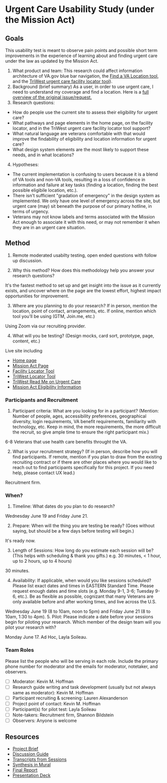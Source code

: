 # Urgent Care Usability Study (under the Mission Act)
## Goals

This usability test is meant to observe pain points and possible short term improvements in the experience of learning about and finding urgent care under the law as updated by the Mission Act. 

1. What product and team: This research could affect information architecture of VA.gov blue bar navigation, the [Find a VA Location tool](https://www.va.gov/find-locations/), and the [TriWest urgent care facility locator tool](https://vaurgentcarelocator.triwest.com/Locator)).  
2. Background (brief summary) As a user, in order to use urgent care, I need to understand my coverage and find a location. Here is a [full overview of the original issue/request.](https://github.com/department-of-veterans-affairs/digitalservice/issues/887)
3. Research questions: 
* How do people use the current site to assess their eligibility for urgent care?  
* What pathways and page elements in the home page, on the facility locator, and in the TriWest urgent care facility locator tool support?
* What natural language are veterans comfortable with that would improve the findability of eligibility and location information for urgent care? 
* What design system elements are the most likely to support these needs, and in what locations?  
4. Hypotheses: 
* The current implementation is confusing to users because it is a blend of VA tools and non-VA tools, resulting in a loss of confidence in information and failure at key tasks (finding a location, finding the best possible eligibile location, etc.). 
* There isn't sufficient "gradation of emergency" in the design system as implemented. We only have one level of emergency across the site, but urgent care (may) sit beneath the purpose of our primary hotline, in terms of urgency.  
* Veterans may not know labels and terms associated with the Mission Act enough to associate it with this need, or may not remember it when they are in an urgent care situation. 

## Method

1. Remote moderated usabilty testing, open ended questions with follow up discussion. 

2. Why this method? How does this methodology help you answer your research questions? 

It's the fastest method to set up and get insight into the issue as it currently exists, and uncover where on the page are the lowest effort, highest impact opportunities for improvement. 

3. Where are you planning to do your research? If in person, mention the location, point of contact, arrangements, etc. If online, mention which tool you’ll be using (GTM, Join.me, etc.)

Using Zoom via our recruiting provider. 

4. What will you be testing? (Design mocks, card sort, prototype, page, content, etc.) 

Live site including
* [Home page](https://www.va.gov/)
* [Mission Act Page](https://www.missionact.va.gov/)
* [Facility Locator Tool](https://www.va.gov/find-locations/)
* [TriWest Locator Tool](https://vaurgentcarelocator.triwest.com/)
* [TriWest Read Me on Urgent Care](https://www.triwest.com/globalassets/documents/urgent-care/va_urgent_care_tips.pdf)
* [Mission Act Eligibility Information](https://www.va.gov/COMMUNITYCARE/programs/veterans/General_Care.asp#Eligibility)

### Participants and Recruitment

1. Participant criteria: What are you looking for in a participant?
(Mention: Number of people, ages, accessibility preferences, geographical diversity, login requirements, VA benefit requirements, familiarity with technology, etc. Keep in mind, the more requirements, the more difficult the recruit, so give ample time to ensure the right participant mix.)

6-8 Veterans that use health care benefits throught the VA. 

2. What is your recruitment strategy? 
(If in person, describe how you will find participants. If remote, mention if you plan to draw from the existing recruiting contract or if there are other places where you would like to reach out to find participants specifically for this project. If you need help, please contact UX lead.)

Recruitment firm. 

### When? 

1. Timeline: What dates do you plan to do research? 

Wednesday June 19 and Friday June 21. 

2. Prepare: When will the thing you are testing be ready? (Goes without saying, but should be a few days before testing will begin.) 

It's ready now. 

3. Length of Sessions: How long do you estimate each session will be? (This helps with scheduling & thank you gifts.) e.g. 30 minutes, < 1 hour, up to 2 hours, up to 4 hours) 

30 minutes. 

4. Availability: If applicable, when would you like sessions scheduled? Please list exact dates and times in EASTERN Standard Time. Please request enough dates and time slots (e.g. Monday 9-1, 3-6; Tuesday 9-6, etc.). Be as flexible as possible, cognizant that many Veterans are only available before and after working times, and live across the U.S.

Wednesday June 19 (8 to 10am, noon to 5pm) and Friday June 21 (8 to 10am, 1:30 to 4pm).
5. Pilot: Please indicate a date before your sessions begin for piloting your research. Which member of the design team will you pilot your research with? 

Monday June 17. Ad Hoc, Layla Soileau. 

### Team Roles

Please list the people who will be serving in each role. Include the primary phone number for moderator and the emails for moderator, notetaker, and observers. 
- [ ] Moderator: Kevin M. Hoffman
- [ ] Research guide writing and task development (usually but not always same as moderator): Kevin M. Hoffman
- [ ] Participant recruiting & screening: Lauren Alexanderson
- [ ] Project point of contact: Kevin M. Hoffman
- [ ] Participant(s) for pilot test:  Layla Soileau
- [ ] Note-takers:  Recruitment firm, Shannon Bildstein
- [ ] Observers: Anyone is welcome

## Resources

- [Project Brief](https://github.com/department-of-veterans-affairs/digitalservice/issues/887)
- [Discussion Guide](https://github.com/department-of-veterans-affairs/vets.gov-team/blob/master/Products/Health%20care/UrgentCare/Research/June-2019/discussion-guide.md)
- [Transcripts from Sessions](https://github.com/department-of-veterans-affairs/vets.gov-team/blob/master/Products/Health%20care/UrgentCare/Research/June-2019/transcripts.md) 
- [Synthesis in Mural](https://app.mural.co/invitation/mural/adhocvetsgov9623/1560946920965?sender=kevinhoffman16624&key=8a9136e9-5c82-4a4c-86f2-c670fd0df6d1) 
- [Final Report](https://github.com/department-of-veterans-affairs/vets.gov-team/blob/master/Products/Health%20care/UrgentCare/Research/June-2019/findings.md)
- [Presentation Deck](https://github.com/department-of-veterans-affairs/vets.gov-team/blob/master/Products/Health%20care/UrgentCare/Research/June-2019/DSVA-UrgentCareUsabilityStudy-KevinMHoffman-V001.pdf)
